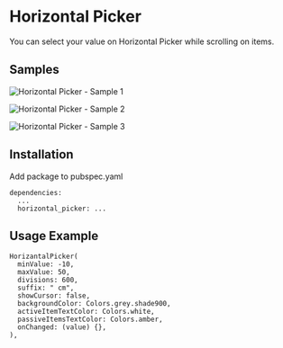 # Horizontal Picker

You can select your value on Horizontal Picker while scrolling on items.

## Samples

![Horizontal Picker - Sample 1](https://github.com/kaiserleka/horizontal_picker/blob/master/example/samples/sample1.jpg)

![Horizontal Picker - Sample 2](https://github.com/kaiserleka/horizontal_picker/blob/master/example/samples/sample2.jpg)

![Horizontal Picker - Sample 3](https://github.com/kaiserleka/horizontal_picker/blob/master/example/samples/sample3.jpg)

## Installation

Add package to pubspec.yaml
```
dependencies:  
  ...  
  horizontal_picker: ...
```

## Usage Example
```
HorizantalPicker(
  minValue: -10,
  maxValue: 50,
  divisions: 600,
  suffix: " cm",
  showCursor: false,
  backgroundColor: Colors.grey.shade900,
  activeItemTextColor: Colors.white,
  passiveItemsTextColor: Colors.amber,
  onChanged: (value) {},
),
```


